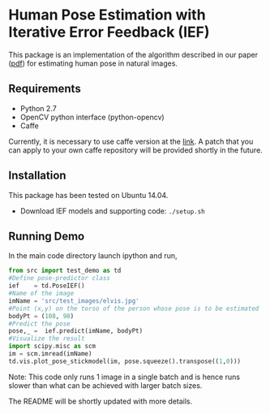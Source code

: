 Human Pose Estimation with Iterative Error Feedback (IEF)
====================================================

This package is an implementation of the algorithm described in our paper ([pdf](http://arxiv.org/abs/1507.06550)) for estimating human pose in natural images.

Requirements
------------

- Python 2.7
- OpenCV python interface (python-opencv)
- Caffe

Currently, it is necessary to use caffe version at the [link](https://github.com/pulkitag/caffe.git). A patch that you can apply to your own caffe repository will be provided shortly in the future.


Installation
-------------
This package has been tested on Ubuntu 14.04.

- Download IEF models and supporting code: `./setup.sh`

Running Demo
------------
In the main code directory launch ipython and run,
```python
from src import test_demo as td
#Define pose-predictor class
ief    = td.PoseIEF()
#Name of the image
imName = 'src/test_images/elvis.jpg'
#Point (x,y) on the torso of the person whose pose is to be estimated
bodyPt = (108, 98)
#Predict the pose
pose,_ =  ief.predict(imName, bodyPt)
#Visualize the result
import scipy.misc as scm
im = scm.imread(imName)
td.vis.plot_pose_stickmodel(im, pose.squeeze().transpose((1,0)))
```

Note: This code only runs 1 image in a single batch and is hence runs slower than what can be achieved with larger batch sizes.

The README will be shortly updated with more details.



[comment]: # (Automatically Generated Documentation)

[comment]: # (-------------)

[comment]: # (doxygen: sudo apt-get install doxygen)

[comment]: # (doxypy:  sudo pip install doxypy)
